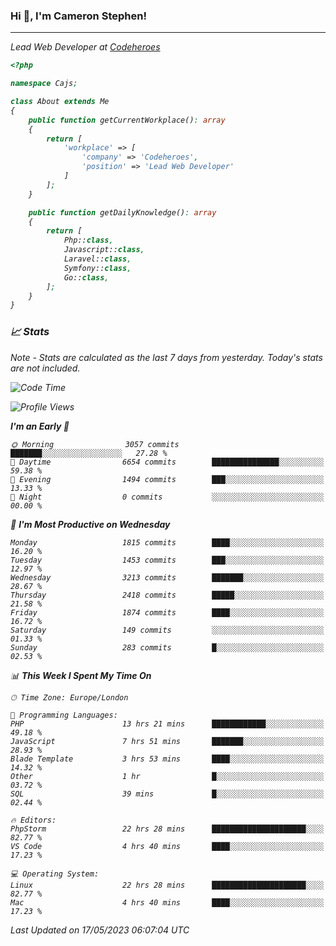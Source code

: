 ### Hi 👋, I'm Cameron Stephen!
<hr>
<p><em>Lead Web Developer at <a href="https://codeheroes.co.uk">Codeheroes</a></p>


```php
<?php

namespace Cajs;

class About extends Me
{
    public function getCurrentWorkplace(): array
    {
        return [
            'workplace' => [
                'company' => 'Codeheroes',
                'position' => 'Lead Web Developer'
            ]
        ];
    }

    public function getDailyKnowledge(): array
    {
        return [
            Php::class,
            Javascript::class,
            Laravel::class,
            Symfony::class,
            Go::class,
        ];
    }
}
```

### 📈 Stats
<p><em>Note - Stats are calculated as the last 7 days from yesterday. Today's stats are not included.</em></p>


<!--START_SECTION:waka-->
![Code Time](http://img.shields.io/badge/Code%20Time-3%2C392%20hrs%2027%20mins-blue)

![Profile Views](http://img.shields.io/badge/Profile%20Views-0-blue)

**I'm an Early 🐤** 

```text
🌞 Morning                3057 commits        ███████░░░░░░░░░░░░░░░░░░   27.28 % 
🌆 Daytime                6654 commits        ███████████████░░░░░░░░░░   59.38 % 
🌃 Evening                1494 commits        ███░░░░░░░░░░░░░░░░░░░░░░   13.33 % 
🌙 Night                  0 commits           ░░░░░░░░░░░░░░░░░░░░░░░░░   00.00 % 
```
📅 **I'm Most Productive on Wednesday** 

```text
Monday                   1815 commits        ████░░░░░░░░░░░░░░░░░░░░░   16.20 % 
Tuesday                  1453 commits        ███░░░░░░░░░░░░░░░░░░░░░░   12.97 % 
Wednesday                3213 commits        ███████░░░░░░░░░░░░░░░░░░   28.67 % 
Thursday                 2418 commits        █████░░░░░░░░░░░░░░░░░░░░   21.58 % 
Friday                   1874 commits        ████░░░░░░░░░░░░░░░░░░░░░   16.72 % 
Saturday                 149 commits         ░░░░░░░░░░░░░░░░░░░░░░░░░   01.33 % 
Sunday                   283 commits         █░░░░░░░░░░░░░░░░░░░░░░░░   02.53 % 
```


📊 **This Week I Spent My Time On** 

```text
🕑︎ Time Zone: Europe/London

💬 Programming Languages: 
PHP                      13 hrs 21 mins      ████████████░░░░░░░░░░░░░   49.18 % 
JavaScript               7 hrs 51 mins       ███████░░░░░░░░░░░░░░░░░░   28.93 % 
Blade Template           3 hrs 53 mins       ████░░░░░░░░░░░░░░░░░░░░░   14.32 % 
Other                    1 hr                █░░░░░░░░░░░░░░░░░░░░░░░░   03.72 % 
SQL                      39 mins             █░░░░░░░░░░░░░░░░░░░░░░░░   02.44 % 

🔥 Editors: 
PhpStorm                 22 hrs 28 mins      █████████████████████░░░░   82.77 % 
VS Code                  4 hrs 40 mins       ████░░░░░░░░░░░░░░░░░░░░░   17.23 % 

💻 Operating System: 
Linux                    22 hrs 28 mins      █████████████████████░░░░   82.77 % 
Mac                      4 hrs 40 mins       ████░░░░░░░░░░░░░░░░░░░░░   17.23 % 
```


 Last Updated on 17/05/2023 06:07:04 UTC
<!--END_SECTION:waka-->
